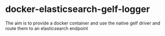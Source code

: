 # docker-elasticsearch-gelf-logger
The aim is to provide a docker container and use the native gelf driver and route them to an elasticsearch endpoint
